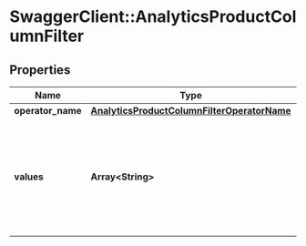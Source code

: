 # SwaggerClient::AnalyticsProductColumnFilter

## Properties
Name | Type | Description | Notes
------------ | ------------- | ------------- | -------------
**operator_name** | [**AnalyticsProductColumnFilterOperatorName**](AnalyticsProductColumnFilterOperatorName.md) |  | 
**values** | **Array&lt;String&gt;** | Must be null if the operator is \&quot;IsNull\&quot; or \&quot;IsNotNull\&quot;. Can contains multiple value in case of \&quot;InList\&quot; operator. Otherwise a single value is expected.  | [optional] 


